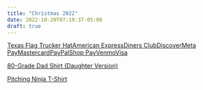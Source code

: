 ```yaml
---
title: "Christmas 2022"
date: 2022-10-20T07:19:37-05:00
draft: true
---
```


[Texas Flag Trucker HatAmerican ExpressDiners ClubDiscoverMeta PayMastercardPayPalShop PayVenmoVisa](https://tumbleweedtexstyles.com/collections/hats/products/texas-flag-trucker-hat)  

[80-Grade Dad Shirt (Daughter Version)](https://rotowear.com/collections/baseball/products/80-grade-dad-shirt-daughter-version?variant=39315405602839)

[Pitching Ninja T-Shirt](https://rotowear.com/collections/flatground-collection/products/pitching-ninja-t-shirt?variant=31053296762903)
